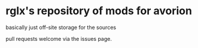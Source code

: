 # rglx's repository of mods for avorion

basically just off-site storage for the sources

pull requests welcome via the issues page.
